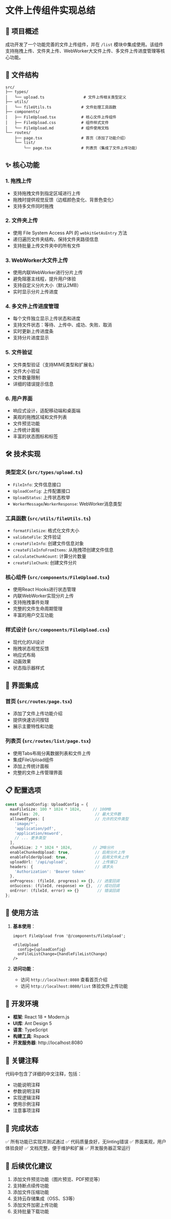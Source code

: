 # 文件上传组件实现总结

## 🎯 项目概述

成功开发了一个功能完善的文件上传组件，并在 `/list` 模块中集成使用。该组件支持拖拽上传、文件夹上传、WebWorker大文件上传、多文件上传进度管理等核心功能。

## 📁 文件结构

```
src/
├── types/
│   └── upload.ts                 # 文件上传相关类型定义
├── utils/
│   └── fileUtils.ts             # 文件处理工具函数
├── components/
│   ├── FileUpload.tsx           # 核心文件上传组件
│   ├── FileUpload.css           # 组件样式文件
│   └── FileUpload.md            # 组件使用文档
└── routes/
    ├── page.tsx                 # 首页（添加了功能介绍）
    └── list/
        └── page.tsx             # 列表页（集成了文件上传功能）
```

## ✨ 核心功能

### 1. 拖拽上传
- 支持拖拽文件到指定区域进行上传
- 拖拽时提供视觉反馈（边框颜色变化、背景色变化）
- 支持多文件同时拖拽

### 2. 文件夹上传
- 使用 File System Access API 的 `webkitGetAsEntry` 方法
- 递归遍历文件夹结构，保持文件夹路径信息
- 支持批量上传文件夹中的所有文件

### 3. WebWorker大文件上传
- 使用内联WebWorker进行分片上传
- 避免阻塞主线程，提升用户体验
- 支持自定义分片大小（默认2MB）
- 实时显示分片上传进度

### 4. 多文件上传进度管理
- 每个文件独立显示上传状态和进度
- 支持文件状态：等待、上传中、成功、失败、取消
- 实时更新上传进度条
- 支持分片进度显示

### 5. 文件验证
- 文件类型验证（支持MIME类型和扩展名）
- 文件大小验证
- 文件数量限制
- 详细的错误提示信息

### 6. 用户界面
- 响应式设计，适配移动端和桌面端
- 美观的拖拽区域和文件列表
- 文件预览功能
- 上传统计面板
- 丰富的状态图标和标签

## 🛠 技术实现

### 类型定义 (`src/types/upload.ts`)
- `FileInfo`: 文件信息接口
- `UploadConfig`: 上传配置接口
- `UploadStatus`: 上传状态枚举
- `WorkerMessage`/`WorkerResponse`: WebWorker消息类型

### 工具函数 (`src/utils/fileUtils.ts`)
- `formatFileSize`: 格式化文件大小
- `validateFile`: 文件验证
- `createFileInfo`: 创建文件信息对象
- `createFileInfoFromItems`: 从拖拽项创建文件信息
- `calculateChunkCount`: 计算分片数量
- `createFileChunk`: 创建文件分片

### 核心组件 (`src/components/FileUpload.tsx`)
- 使用React Hooks进行状态管理
- 内联WebWorker实现分片上传
- 支持拖拽事件处理
- 完整的文件生命周期管理
- 丰富的用户交互功能

### 样式设计 (`src/components/FileUpload.css`)
- 现代化的UI设计
- 拖拽状态视觉反馈
- 响应式布局
- 动画效果
- 状态指示器样式

## 🎨 界面集成

### 首页 (`src/routes/page.tsx`)
- 添加了文件上传功能介绍
- 提供快速访问按钮
- 展示主要特性和功能

### 列表页 (`src/routes/list/page.tsx`)
- 使用Tabs布局分离数据列表和文件上传
- 集成FileUpload组件
- 添加上传统计面板
- 完整的文件上传管理界面

## 📋 配置选项

```typescript
const uploadConfig: UploadConfig = {
  maxFileSize: 100 * 1024 * 1024,     // 100MB
  maxFiles: 20,                        // 最大文件数
  allowedTypes: [                      // 允许的文件类型
    'image/*',
    'application/pdf',
    'application/msword',
    // ... 更多类型
  ],
  chunkSize: 2 * 1024 * 1024,         // 2MB分片
  enableChunkedUpload: true,           // 启用分片上传
  enableFolderUpload: true,            // 启用文件夹上传
  uploadUrl: '/api/upload',            // 上传接口
  headers: {                           // 请求头
    'Authorization': 'Bearer token'
  },
  onProgress: (fileId, progress) => {}, // 进度回调
  onSuccess: (fileId, response) => {},  // 成功回调
  onError: (fileId, error) => {}        // 错误回调
};
```

## 🚀 使用方法

1. **基本使用**：
   ```tsx
   import FileUpload from '@/components/FileUpload';

   <FileUpload
     config={uploadConfig}
     onFileListChange={handleFileListChange}
   />
   ```

2. **访问功能**：
   - 访问 `http://localhost:8080` 查看首页介绍
   - 访问 `http://localhost:8080/list` 体验文件上传功能

## 🔧 开发环境

- **框架**: React 18 + Modern.js
- **UI库**: Ant Design 5
- **语言**: TypeScript
- **构建工具**: Rspack
- **开发服务器**: http://localhost:8080

## 📝 关键注释

代码中包含了详细的中文注释，包括：
- 功能说明注释
- 参数说明注释
- 实现逻辑注释
- 使用示例注释
- 注意事项注释

## 🎉 完成状态

✅ 所有功能已实现并测试通过
✅ 代码质量良好，无linting错误
✅ 界面美观，用户体验良好
✅ 文档完整，便于维护和扩展
✅ 开发服务器正常运行

## 🔮 后续优化建议

1. 添加文件预览功能（图片预览、PDF预览等）
2. 支持断点续传功能
3. 添加文件压缩功能
4. 支持云存储集成（OSS、S3等）
5. 添加文件加密上传功能
6. 支持批量下载功能

